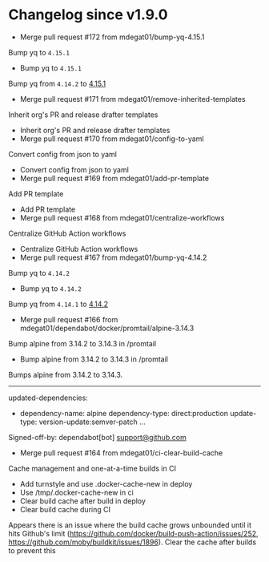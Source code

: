 # Changelog since v1.9.0
- Merge pull request #172 from mdegat01/bump-yq-4.15.1

Bump yq to `4.15.1` 
- Bump yq to `4.15.1`

Bump yq from `4.14.2` to [4.15.1](https://github.com/mikefarah/yq/releases/tag/v4.15.1) 
- Merge pull request #171 from mdegat01/remove-inherited-templates

Inherit org's PR and release drafter templates 
- Inherit org's PR and release drafter templates 
- Merge pull request #170 from mdegat01/config-to-yaml

Convert config from json to yaml 
- Convert config from json to yaml 
- Merge pull request #169 from mdegat01/add-pr-template

Add PR template 
- Add PR template 
- Merge pull request #168 from mdegat01/centralize-workflows

Centralize GitHub Action workflows 
- Centralize GitHub Action workflows 
- Merge pull request #167 from mdegat01/bump-yq-4.14.2

Bump yq to `4.14.2` 
- Bump yq to `4.14.2`

Bump yq from `4.14.1` to [4.14.2](https://github.com/mikefarah/yq/releases/tag/v4.14.2) 
- Merge pull request #166 from mdegat01/dependabot/docker/promtail/alpine-3.14.3

Bump alpine from 3.14.2 to 3.14.3 in /promtail 
- Bump alpine from 3.14.2 to 3.14.3 in /promtail

Bumps alpine from 3.14.2 to 3.14.3.

---
updated-dependencies:
- dependency-name: alpine
  dependency-type: direct:production
  update-type: version-update:semver-patch
...

Signed-off-by: dependabot[bot] <support@github.com> 
- Merge pull request #164 from mdegat01/ci-clear-build-cache

Cache management and one-at-a-time builds in CI 
- Add turnstyle and use .docker-cache-new in deploy 
- Use /tmp/.docker-cache-new in ci 
- Clear build cache after build in deploy 
- Clear build cache during CI

Appears there is an issue where the build cache grows unbounded until it hits Github's limit (https://github.com/docker/build-push-action/issues/252, https://github.com/moby/buildkit/issues/1896). Clear the cache after builds to prevent this 
